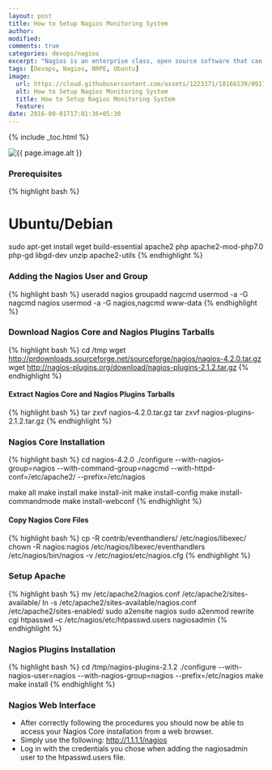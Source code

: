 ```yaml
---
layout: post
title: How to Setup Nagios Monitoring System
author:
modified:
comments: true
categories: devops/nagios
excerpt: "Nagios is an enterprise class, open source software that can be used for network and infrastructure monitoring. Using Nagios, we can monitor servers, switches, applications and services etc. It alerts the System Administrator when something goes wrong and also alerts back when the issues have been rectified."
tags: [Devops, Nagios, NRPE, Ubuntu]
image:
  url: https://cloud.githubusercontent.com/assets/1223371/18166139/0917267c-7067-11e6-8efb-58950b52fab4.jpg
  alt: How to Setup Nagios Monitoring System
  title: How to Setup Nagios Monitoring System
  feature:
date: 2016-09-01T17:01:36+05:30
---
```



{% include _toc.html %}

<img src="{{ page.image.url }}" alt="{{ page.image.alt }}" title="{{ page.image.title }}">

### Prerequisites

{% highlight bash %}
# Ubuntu/Debian
sudo apt-get install wget build-essential apache2 php apache2-mod-php7.0 php-gd libgd-dev unzip apache2-utils
{% endhighlight %}

### Adding the Nagios User and Group
{% highlight bash %}
useradd nagios
groupadd nagcmd
usermod -a -G nagcmd nagios
usermod -a -G nagios,nagcmd www-data
{% endhighlight %}


### Download Nagios Core and Nagios Plugins Tarballs
{% highlight bash %}
cd /tmp
wget http://prdownloads.sourceforge.net/sourceforge/nagios/nagios-4.2.0.tar.gz
wget http://nagios-plugins.org/download/nagios-plugins-2.1.2.tar.gz
{% endhighlight %}

#### Extract Nagios Core and Nagios Plugins Tarballs
{% highlight bash %}
tar zxvf nagios-4.2.0.tar.gz
tar zxvf nagios-plugins-2.1.2.tar.gz
{% endhighlight %}


### Nagios Core Installation

{% highlight bash %}
cd nagios-4.2.0
./configure  --with-nagios-group=nagios --with-command-group=nagcmd --with-httpd-conf=/etc/apache2/ --prefix=/etc/nagios

make all
make install
make install-init
make install-config
make install-commandmode
make install-webconf
{% endhighlight %}

#### Copy Nagios Core Files

{% highlight bash %}
cp -R contrib/eventhandlers/ /etc/nagios/libexec/
chown -R nagios:nagios /etc/nagios/libexec/eventhandlers
/etc/nagios/bin/nagios -v /etc/nagios/etc/nagios.cfg
{% endhighlight %}

### Setup Apache

{% highlight bash %}
mv /etc/apache2/nagios.conf /etc/apache2/sites-available/
ln -s /etc/apache2/sites-available/nagios.conf /etc/apache2/sites-enabled/
sudo a2ensite nagios
sudo a2enmod rewrite cgi
htpasswd –c /etc/nagios/etc/htpasswd.users nagiosadmin
{% endhighlight %}

### Nagios Plugins Installation

{% highlight bash %}
cd /tmp/nagios-plugins-2.1.2
./configure --with-nagios-user=nagios --with-nagios-group=nagios --prefix=/etc/nagios
make
make install
{% endhighlight %}

### Nagios Web Interface

* After correctly following the procedures you should now be able to access your Nagios Core installation from a
web browser.
* Simply use the following: <a href="http://1.1.1.1/nagios">http://1.1.1.1/nagios</a>
* Log in with the credentials you chose when adding the nagiosadmin user to the htpasswd.users file.
